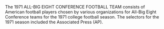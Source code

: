 The 1971 ALL-BIG EIGHT CONFERENCE FOOTBALL TEAM consists of American football players chosen by various organizations for All-Big Eight Conference teams for the 1971 college football season. The selectors for the 1971 season included the Associated Press (AP).
